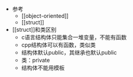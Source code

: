 - 参考
  - [[object-oriented]]
  - [[struct]]
- [[struct]]和类区别
  - c语言结构体只能集合一堆变量，不能有函数
  - cpp结构体可以有函数，类似类
  - 结构体默认public，其继承也默认public
  - 类：private
  - 结构体不能用模板